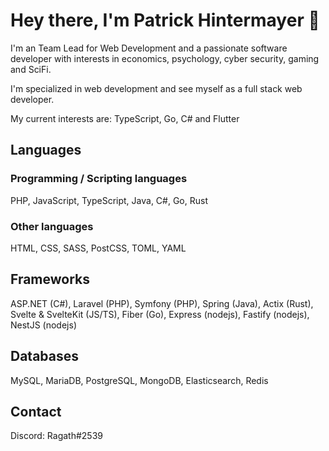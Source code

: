 # Hey there, I'm Patrick Hintermayer 👋

I'm an Team Lead for Web Development and a passionate software developer with interests in economics, psychology, cyber security, gaming and SciFi.

I'm specialized in web development and see myself as a full stack web developer.

My current interests are: TypeScript, Go, C# and Flutter

## Languages
### Programming / Scripting languages
PHP, JavaScript, TypeScript, Java, C#, Go, Rust

### Other languages
HTML, CSS, SASS, PostCSS, TOML, YAML

## Frameworks
ASP.NET (C#), Laravel (PHP), Symfony (PHP), Spring (Java), Actix (Rust), Svelte & SvelteKit (JS/TS), Fiber (Go), Express (nodejs), Fastify (nodejs), NestJS (nodejs)

## Databases
MySQL, MariaDB, PostgreSQL, MongoDB, Elasticsearch, Redis

## Contact
Discord: Ragath#2539
